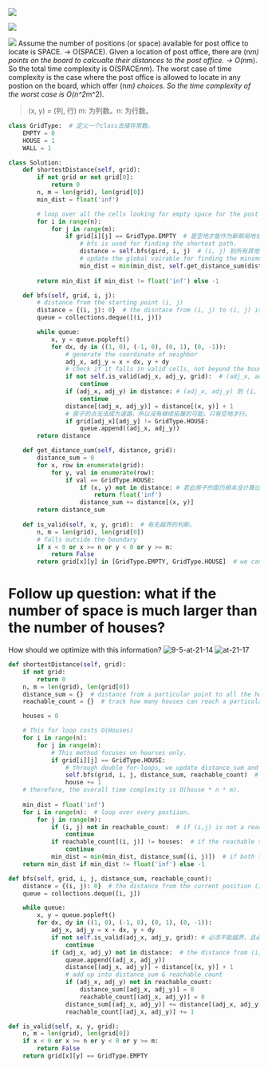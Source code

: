![](https://i.postimg.cc/dt6Bqj06/2022-09-05-at-20-31-59.png)

![](https://i.postimg.cc/NM2Sq9Lv/2022-09-01-at-23-48-32.png)

![](https://i.postimg.cc/q7W6816V/2022-09-01-at-22-37-42.png)
Assume the number of positions (or space) available for post office to locate is SPACE. -> O(SPACE).
Given a location of post office, there are (n*m) points on the board to calcualte their distances to the post office. -> O(n*m). So the total time complexity is O(SPACE*n*m). The worst case of time complexity is the case where the post office is allowed to locate in any postion on the board, which offer (n*m) choices. So the time complexity of the worst case is O(n^2*m^2).

>  (x, y) = (列, 行) m: 为列数。n: 为行数。

```python
class GridType:  # 定义一个class去储存常数。
    EMPTY = 0
    HOUSE = 1
    WALL = 1

class Solution:
    def shortestDistance(self, grid):
        if not grid or not grid[0]:
            return 0 
        n, m = len(grid), len(grid[0])
        min_dist = float('inf')

        # loop over all the cells looking for empty space for the post office to reside.
        for i in range(n):
            for j in range(m):
                if grid[i][j] == GridType.EMPTY  # 是空地才能作为新邮局地址。
                    # bfs is used for finding the shortest path.
                    distance = self.bfs(gird, i, j)  # (i, j) 到所有其他点的最短距离。
                    # update the global vairable for finding the minimum distance sum in the end. 记录的是全局的最小值
                    min_dist = min(min_dist, self.get_distance_sum(distance, grid))
        
        return min_dist if min_dist != float('inf') else -1

    def bfs(self, grid, i, j):
        # distance from the starting point (i, j)
        distance = {(i, j): 0}  # the disntace from (i, j) to (i, j) is zero. 初始：(i, j) 到自己的距离为零。
        queue = collections.deque([(i, j)])

        while queue:
            x, y = queue.popleft()
            for dx, dy in ((1, 0), (-1, 0), (0, 1), (0, -1)):
                # generate the coordinate of neighbor
                adj_x, adj_y = x + dx, y + dy 
                # check if it falls in valid cells, not beyond the boundary
                if not self.is_valid(adj_x, adj_y, grid):  # (adj_x, adj_y) 必须是没有越界，且不是房子就是空地。
                    continue
                if (adj_x, adj_y) in distance: # (adj_x, adj_y) 到 (i, j) 的距离是否已知。LP: 为何第一次走到的距离是所求?
                    continue
                distance[(adj_x, adj_y)] = distance[(x, y)] + 1
                # 房子的点无法成为道路，所以没有继续拓展的可能。只有空地才行。
                if grid[adj_x][adj_y] != GridType.HOUSE: 
                    queue.append((adj_x, adj_y))
        return distance

    def get_distance_sum(self, distance, grid):
        distance_sum = 0
        for x, row in enumerate(grid):
            for y, val in enumerate(row):
                if val == GridType.HOUSE:
                    if (x, y) not in distance: # 若此房子的距历根本没计算过，就代表这房子根本走不到。
                        return float('inf')
                    distance_sum += distance[(x, y)]
        return distance_sum
    
    def is_valid(self, x, y, grid):  # 有无越界的判断。
        n, m = len(grid), len(grid[0])
        # falls outside the boundary
        if x < 0 or x >= n or y < 0 or y >= m:
            return False
        return grid[x][y] in [GridType.EMPTY, GridType.HOUSE]  # we cannot walk through wall.
```

# Follow up question: what if the number of space is much larger than the number of houses?
How should we optimize with this information?
![9-5-at-21-14](https://i.postimg.cc/CKNjHjZ5/2022-09-05-at-21-14-06.png)
![at-21-17 ](https://i.postimg.cc/Hxbj9mv2/2022-09-05-at-21-17-53.png)
```python
def shortestDistance(self, grid):
    if not grid:
        return 0
    n, m = len(grid), len(grid[0])
    distance_sum = {}  # distance from a particular point to all the houses.
    reachable_count = {}  # track how many houses can reach a particular point on the map.

    houses = 0

    # This for loop costs O(Houses)
    for i in range(n):
        for j in range(m):
            # This method focuses on hourses only.
            if grid[i][j] == GridType.HOUSE:
                # through double for-loops, we update distance_sum and reachable_count.
                self.bfs(grid, i, j, distance_sum, reachable_count)  # Each bfs execution costs O(n * m).  
                house += 1
    # therefore, the overall time complexity is O(house * n * m).
            
    min_dist = float('inf')
    for i in range(n):  # loop over every postiion.
        for j in range(m):
            if (i, j) not in reachable_count:  # if (i,j) is not a reachable space from any houses.
                continue
            if reachable_count[(i, j)] != houses:  # if the reachable space can only be reached by part of the houses.
                continue
            min_dist = min(min_dist, distance_sum[(i, j)])  # if both the conditions above are satisfied, update the global variable, distance_sum, i.e., the total distance of (i,j) to every house.
    return min_dist if min_dist != float('inf') else -1

def bfs(self, grid, i, j, distance_sum, reachable_count):
    distance = {(i, j): 0}  # the distance from the current position (i, j) to itself is zero.
    queue = collections.deque([i, j])

    while queue:
        x, y = queue.popleft()
        for dx, dy in ((1, 0), (-1, 0), (0, 1), (0, -1)):
            adj_x, adj_y = x + dx, y + dy
            if not self.is_valid(adj_x, adj_y, grid): # 必须不能越界，且必须是空地。
                continue
            if (adj_x, adj_y) not in distance:  # the distance from (i, j) to (adj_x, adj_y) has not been calculated.
                queue.append((adj_x, adj_y))
                distance[(adj_x, adj_y)] = distance[(x, y)] + 1
                # add up into distance_sum & reachable_count
                if (adj_x, adj_y) not in reachable_count:
                    distance_sum([adj_x, adj_y)] = 0
                    reachable_count[(adj_x, adj_y)] = 0
                distance_sum[(adj_x, adj_y)] += distance[(adj_x, adj_y)]
                reachable_count[(adj_x, adj_y)] += 1

def is_valid(self, x, y, grid):
    n, m = len(grid), len(grid[0])
    if x < 0 or x >= n or y < 0 or y >= m:
        return False
    return grid[x][y] == GridType.EMPTY
```
